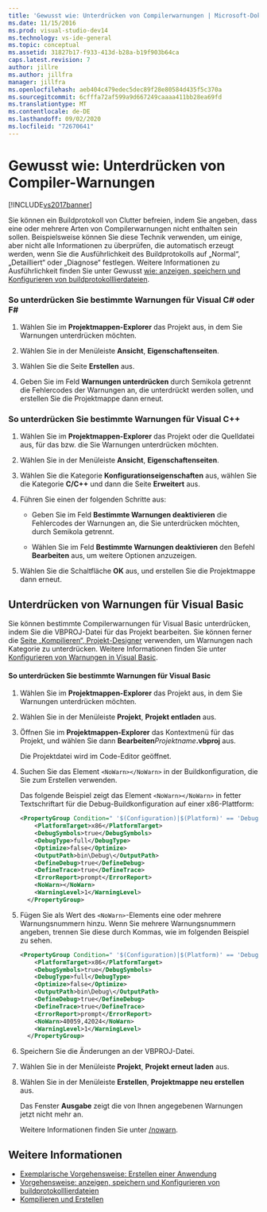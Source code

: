 ```yaml
---
title: 'Gewusst wie: Unterdrücken von Compilerwarnungen | Microsoft-Dokumentation'
ms.date: 11/15/2016
ms.prod: visual-studio-dev14
ms.technology: vs-ide-general
ms.topic: conceptual
ms.assetid: 31827b17-f933-413d-b28a-b19f903b64ca
caps.latest.revision: 7
author: jillre
ms.author: jillfra
manager: jillfra
ms.openlocfilehash: aeb404c479edec5dec89f28e80584d435f5c370a
ms.sourcegitcommit: 6cfffa72af599a9d667249caaaa411bb28ea69fd
ms.translationtype: MT
ms.contentlocale: de-DE
ms.lasthandoff: 09/02/2020
ms.locfileid: "72670641"
---
```

# <a name="how-to-suppress-compiler-warnings"></a>Gewusst wie: Unterdrücken von Compiler-Warnungen

[!INCLUDE[vs2017banner](../includes/vs2017banner.md)]

Sie können ein Buildprotokoll von Clutter befreien, indem Sie angeben, dass eine oder mehrere Arten von Compilerwarnungen nicht enthalten sein sollen. Beispielsweise können Sie diese Technik verwenden, um einige, aber nicht alle Informationen zu überprüfen, die automatisch erzeugt werden, wenn Sie die Ausführlichkeit des Buildprotokolls auf „Normal“, „Detailliert“ oder „Diagnose“ festlegen. Weitere Informationen zu Ausführlichkeit finden Sie unter Gewusst [wie: anzeigen, speichern und Konfigurieren von buildprotokolllierdateien](../ide/how-to-view-save-and-configure-build-log-files.md).

### <a name="to-suppress-specific-warnings-for-visual-c-or-f"></a>So unterdrücken Sie bestimmte Warnungen für Visual C# oder F\#

1. Wählen Sie im **Projektmappen-Explorer** das Projekt aus, in dem Sie Warnungen unterdrücken möchten.

2. Wählen Sie in der Menüleiste **Ansicht**, **Eigenschaftenseiten**.

3. Wählen Sie die Seite **Erstellen** aus.

4. Geben Sie im Feld **Warnungen unterdrücken** durch Semikola getrennt die Fehlercodes der Warnungen an, die unterdrückt werden sollen, und erstellen Sie die Projektmappe dann erneut.

### <a name="to-suppress-specific-warnings-for-visual-c"></a>So unterdrücken Sie bestimmte Warnungen für Visual C++

1. Wählen Sie im **Projektmappen-Explorer** das Projekt oder die Quelldatei aus, für das bzw. die Sie Warnungen unterdrücken möchten.

2. Wählen Sie in der Menüleiste **Ansicht**, **Eigenschaftenseiten**.

3. Wählen Sie die Kategorie **Konfigurationseigenschaften** aus, wählen Sie die Kategorie **C/C++** und dann die Seite **Erweitert** aus.

4. Führen Sie einen der folgenden Schritte aus:

    - Geben Sie im Feld **Bestimmte Warnungen deaktivieren** die Fehlercodes der Warnungen an, die Sie unterdrücken möchten, durch Semikola getrennt.

    - Wählen Sie im Feld **Bestimmte Warnungen deaktivieren** den Befehl **Bearbeiten** aus, um weitere Optionen anzuzeigen.

5. Wählen Sie die Schaltfläche **OK** aus, und erstellen Sie die Projektmappe dann erneut.

## <a name="suppressing-warnings-for-visual-basic"></a>Unterdrücken von Warnungen für Visual Basic

Sie können bestimmte Compilerwarnungen für Visual Basic unterdrücken, indem Sie die VBPROJ-Datei für das Projekt bearbeiten. Sie können ferner die [Seite „Kompilieren“, Projekt-Designer](../ide/reference/compile-page-project-designer-visual-basic.md) verwenden, um Warnungen nach Kategorie zu unterdrücken. Weitere Informationen finden Sie unter [Konfigurieren von Warnungen in Visual Basic](../ide/configuring-warnings-in-visual-basic.md).

#### <a name="to-suppress-specific-warnings-for-visual-basic"></a>So unterdrücken Sie bestimmte Warnungen für Visual Basic

1. Wählen Sie im **Projektmappen-Explorer** das Projekt aus, in dem Sie Warnungen unterdrücken möchten.

2. Wählen Sie in der Menüleiste **Projekt**, **Projekt entladen** aus.

3. Öffnen Sie im **Projektmappen-Explorer** das Kontextmenü für das Projekt, und wählen Sie dann **Bearbeiten**_Projektname_**.vbproj** aus.

    Die Projektdatei wird im Code-Editor geöffnet.

4. Suchen Sie das Element `<NoWarn></NoWarn>` in der Buildkonfiguration, die Sie zum Erstellen verwenden.

    Das folgende Beispiel zeigt das Element `<NoWarn></NoWarn>` in fetter Textschriftart für die Debug-Buildkonfiguration auf einer x86-Plattform:

   ```xml
   <PropertyGroup Condition=" '$(Configuration)|$(Platform)' == 'Debug|x86' ">
       <PlatformTarget>x86</PlatformTarget>
       <DebugSymbols>true</DebugSymbols>
       <DebugType>full</DebugType>
       <Optimize>false</Optimize>
       <OutputPath>bin\Debug\</OutputPath>
       <DefineDebug>true</DefineDebug>
       <DefineTrace>true</DefineTrace>
       <ErrorReport>prompt</ErrorReport>
       <NoWarn></NoWarn>
       <WarningLevel>1</WarningLevel>
     </PropertyGroup>
   ```

5. Fügen Sie als Wert des `<NoWarn>`-Elements eine oder mehrere Warnungsnummern hinzu. Wenn Sie mehrere Warnungsnummern angeben, trennen Sie diese durch Kommas, wie im folgenden Beispiel zu sehen.

   ```xml
   <PropertyGroup Condition=" '$(Configuration)|$(Platform)' == 'Debug|x86' ">
       <PlatformTarget>x86</PlatformTarget>
       <DebugSymbols>true</DebugSymbols>
       <DebugType>full</DebugType>
       <Optimize>false</Optimize>
       <OutputPath>bin\Debug\</OutputPath>
       <DefineDebug>true</DefineDebug>
       <DefineTrace>true</DefineTrace>
       <ErrorReport>prompt</ErrorReport>
       <NoWarn>40059,42024</NoWarn>
       <WarningLevel>1</WarningLevel>
     </PropertyGroup>
   ```

6. Speichern Sie die Änderungen an der VBPROJ-Datei.

7. Wählen Sie in der Menüleiste **Projekt**, **Projekt erneut laden** aus.

8. Wählen Sie in der Menüleiste **Erstellen**, **Projektmappe neu erstellen** aus.

    Das Fenster **Ausgabe** zeigt die von Ihnen angegebenen Warnungen jetzt nicht mehr an.

   Weitere Informationen finden Sie unter [/nowarn](https://msdn.microsoft.com/library/7ebf2106-0652-4fdc-bf60-70fc86465d83).

## <a name="see-also"></a>Weitere Informationen

- [Exemplarische Vorgehensweise: Erstellen einer Anwendung](../ide/walkthrough-building-an-application.md)
- [Vorgehensweise: anzeigen, speichern und Konfigurieren von buildprotokolllierdateien](../ide/how-to-view-save-and-configure-build-log-files.md)
- [Kompilieren und Erstellen](../ide/compiling-and-building-in-visual-studio.md)
